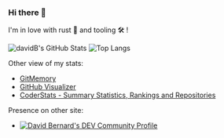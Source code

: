 ### Hi there 🖖

I'm in love with rust :crab: and tooling :hammer_and_wrench: !

![davidB's GitHub Stats](https://github-readme-stats.vercel.app/api?username=davidB&show_icons=true)
![Top Langs](https://github-readme-stats.vercel.app/api/top-langs/?username=davidB&layout=compact)

Other view of my stats:

- [GitMemory](https://www.gitmemory.com/davidB)
- [GitHub Visualizer](http://ghv.artzub.com/#user=davidB)
- [CoderStats - Summary Statistics, Rankings and Repositories](https://coderstats.net/github/#davidB)

Presence on other site:

- [![David Bernard's DEV Community Profile](https://d2fltix0v2e0sb.cloudfront.net/dev-badge.svg)](https://dev.to/davidb31)


<!--
**davidB/davidB** is a ✨ _special_ ✨ repository because its `README.md` (this file) appears on your GitHub profile.

Here are some ideas to get you started:

- 🔭 I’m currently working on ...
- 🌱 I’m currently learning ...
- 👯 I’m looking to collaborate on ...
- 🤔 I’m looking for help with ...
- 💬 Ask me about ...
- 📫 How to reach me: ...
- 😄 Pronouns: ...
- ⚡ Fun fact: ...


see https://github.com/anuraghazra/github-readme-stats#top-languages-card
-->
